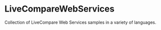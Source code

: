 # LiveCompareWebServices

Collection of LiveCompare Web Services samples in a variety of languages.
